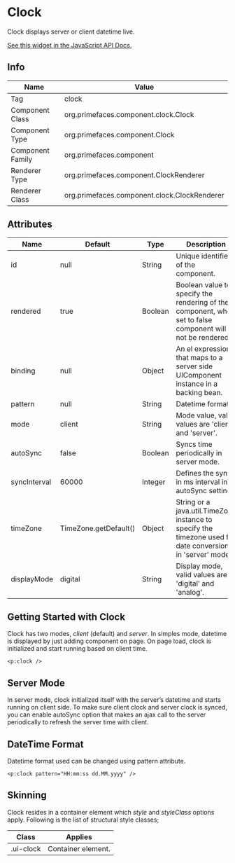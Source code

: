 # Clock

Clock displays server or client datetime live.

[See this widget in the JavaScript API Docs.](../../jsdocs/classes/primefaces.widget.clock.html)

## Info

| Name | Value |
| --- | --- |
| Tag | clock
| Component Class | org.primefaces.component.clock.Clock
| Component Type | org.primefaces.component.Clock
| Component Family | org.primefaces.component |
| Renderer Type | org.primefaces.component.ClockRenderer
| Renderer Class | org.primefaces.component.clock.ClockRenderer

## Attributes

| Name | Default | Type | Description | 
| --- | --- | --- | --- |
| id | null | String | Unique identifier of the component.
| rendered | true | Boolean | Boolean value to specify the rendering of the component, when set to false component will not be rendered.
| binding | null | Object | An el expression that maps to a server side UIComponent instance in a backing bean.
| pattern | null | String | Datetime format.
| mode | client | String | Mode value, valid values are 'client' and 'server'.
| autoSync | false | Boolean | Syncs time periodically in server mode.
| syncInterval | 60000 | Integer | Defines the sync in ms interval in autoSync setting.
| timeZone | TimeZone.getDefault() | Object | String or a java.util.TimeZone instance to specify the timezone used for date conversion in 'server' mode.
| displayMode | digital | String | Display mode, valid values are 'digital' and 'analog'.

## Getting Started with Clock
Clock has two modes, _client_ (default) and _server_. In simples mode, datetime is displayed by just
adding component on page. On page load, clock is initialized and start running based on client time.

```xhtml
<p:clock />
```

## Server Mode
In server mode, clock initialized itself with the server’s datetime and starts running on client side.
To make sure client clock and server clock is synced, you can enable autoSync option that makes an
ajax call to the server periodically to refresh the server time with client.

## DateTime Format
Datetime format used can be changed using pattern attribute.

```xhtml
<p:clock pattern="HH:mm:ss dd.MM.yyyy" />
```
## Skinning
Clock resides in a container element which _style_ and _styleClass_ options apply. Following is the list
of structural style classes;

| Class | Applies | 
| --- | --- | 
| .ui-clock | Container element. |
